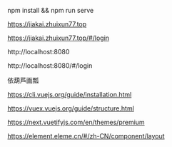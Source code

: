 npm install && npm run serve

https://jiakai.zhuixun77.top

https://jiakai.zhuixun77.top/#/login

http://localhost:8080

http://localhost:8080/#/login

依葫芦画瓢

https://cli.vuejs.org/guide/installation.html

https://vuex.vuejs.org/guide/structure.html

https://next.vuetifyjs.com/en/themes/premium

https://element.eleme.cn/#/zh-CN/component/layout
